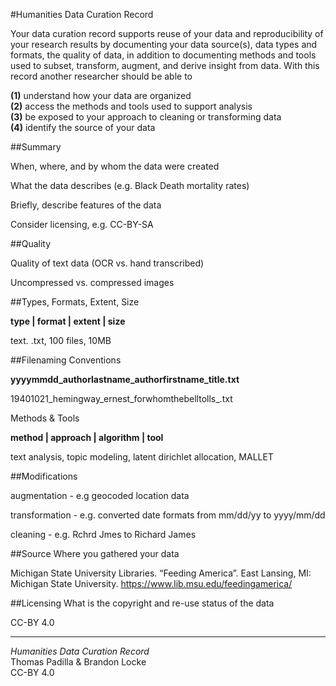 #Humanities Data Curation Record

Your data curation record supports reuse of your data and
reproducibility of your research results by documenting your data
source(s), data types and formats, the quality of data, in addition to
documenting methods and tools used to subset, transform, augment, and
derive insight from data. With this record another researcher should be
able to  

**(1)** understand how your data are organized  
**(2)** access the methods and tools used to  support analysis  
**(3)** be exposed to your approach to cleaning or transforming data  
**(4)** identify the source of your data

##Summary

When, where, and by whom the data were created

What the data describes (e.g. Black Death mortality rates)

Briefly, describe features of the data

Consider licensing, e.g. CC-BY-SA

##Quality


Quality of text data (OCR vs. hand transcribed)

Uncompressed vs. compressed images

##Types, Formats, Extent, Size

**type | format | extent | size**

text. .txt, 100 files, 10MB

##Filenaming Conventions

**yyyymmdd\_authorlastname\_authorfirstname\_title.txt**

19401021\_hemingway\_ernest\_forwhomthebelltolls\_.txt

Methods & Tools

**method | approach | algorithm | tool**

text analysis, topic modeling, latent dirichlet allocation, MALLET

##Modifications

augmentation - e.g geocoded location data

transformation - e.g. converted date formats from mm/dd/yy to yyyy/mm/dd

cleaning - e.g. Rchrd Jmes to Richard James

##Source
Where you gathered your data

Michigan State University Libraries. “Feeding America”. East Lansing,
MI: Michigan State University. https://www.lib.msu.edu/feedingamerica/

##Licensing
What is the copyright and re-use status of the data
 
CC-BY 4.0

---
*Humanities Data Curation Record*  
Thomas Padilla & Brandon Locke  
CC-BY 4.0



